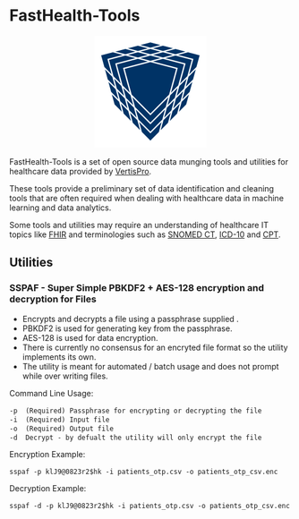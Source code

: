 # FastHealth-Tools
<p align="center">
    <img
      alt="FastHealth"
      src="fasthealth_logo.svg"
      width="200"
    />
</p>

FastHealth-Tools is a set of open source data munging tools and utilities for healthcare data provided by [VertisPro][]. 

These tools provide a preliminary set of data identification and cleaning tools that are often required when dealing with healthcare data in machine learning and data analytics.

Some tools and utilities may require an understanding of healthcare IT topics like [FHIR][] and terminologies such as [SNOMED CT][], [ICD-10][] and [CPT][].

## Utilities

### SSPAF - Super Simple PBKDF2 + AES-128 encryption and decryption for Files
* Encrypts and decrypts a file using a passphrase supplied . 
* PBKDF2 is used for generating key from the passphrase.
* AES-128 is used for data encryption.
* There is currently no consensus for an encryted file format so the utility implements its own.
* The utility is meant for automated / batch usage and does not prompt while over writing files.

Command Line Usage:
```Shell
-p  (Required) Passphrase for encrypting or decrypting the file
-i  (Required) Input file
-o  (Required) Output file
-d  Decrypt - by defualt the utility will only encrypt the file
```
Encryption Example:
```Shell
sspaf -p klJ9@0823r2$hk -i patients_otp.csv -o patients_otp_csv.enc
```

Decryption Example:
```Shell
sspaf -d -p klJ9@0823r2$hk -i patients_otp.csv -o patients_otp_csv.enc
```

[VertisPro]: https://vertispro.com
[FHIR]: https://www.hl7.org/fhir
[SNOMED CT]: https://www.snomed.org/snomed-ct
[ICD-10]: https://en.wikipedia.org/wiki/ICD-10
[CPT]: https://en.wikipedia.org/wiki/Current_Procedural_Terminology
